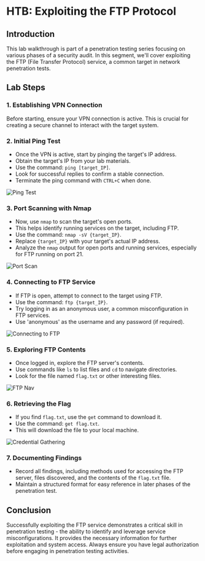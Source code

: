 # HTB: Exploiting the FTP Protocol

## Introduction
This lab walkthrough is part of a penetration testing series focusing on various phases of a security audit. In this segment, we'll cover exploiting the FTP (File Transfer Protocol) service, a common target in network penetration tests.

## Lab Steps

### 1. Establishing VPN Connection
Before starting, ensure your VPN connection is active. This is crucial for creating a secure channel to interact with the target system.

### 2. Initial Ping Test
- Once the VPN is active, start by pinging the target's IP address. 
- Obtain the target's IP from your lab materials.
- Use the command: `ping [target_IP]`.
- Look for successful replies to confirm a stable connection.
- Terminate the ping command with `CTRL+C` when done.

![Ping Test](https://github.com/ThiasCannon/CTFs/assets/141572056/0e9380b7-d954-4953-81a6-1520443ae8ce)

### 3. Port Scanning with Nmap
- Now, use `nmap` to scan the target's open ports. 
- This helps identify running services on the target, including FTP.
- Use the command: `nmap -sV {target_IP}`.
- Replace `{target_IP}` with your target's actual IP address.
- Analyze the `nmap` output for open ports and running services, especially for FTP running on port 21.

![Port Scan](https://github.com/ThiasCannon/CTFs/assets/141572056/6944b147-2e7e-4b8a-b45a-778468361902)


### 4. Connecting to FTP Service
- If FTP is open, attempt to connect to the target using FTP.
- Use the command: `ftp {target_IP}`.
- Try logging in as an anonymous user, a common misconfiguration in FTP services.
- Use 'anonymous' as the username and any password (if required).

![Connecting to FTP](https://github.com/ThiasCannon/CTFs/assets/141572056/9ed198f5-d61f-484c-bed6-9770522962ea)



### 5. Exploring FTP Contents
- Once logged in, explore the FTP server's contents.
- Use commands like `ls` to list files and `cd` to navigate directories.
- Look for the file named `flag.txt` or other interesting files.

![FTP Nav](https://github.com/ThiasCannon/CTFs/assets/141572056/67fc4540-7256-4b76-b777-22cd12bfbddf)


### 6. Retrieving the Flag
- If you find `flag.txt`, use the `get` command to download it.
- Use the command: `get flag.txt`.
- This will download the file to your local machine.

![Credential Gathering](https://github.com/ThiasCannon/CTFs/assets/141572056/a5f3d7ba-a25b-464d-9f8c-dfd240297e34)


### 7. Documenting Findings
- Record all findings, including methods used for accessing the FTP server, files discovered, and the contents of the `flag.txt` file.
- Maintain a structured format for easy reference in later phases of the penetration test.

## Conclusion
Successfully exploiting the FTP service demonstrates a critical skill in penetration testing - the ability to identify and leverage service misconfigurations. It provides the necessary information for further exploitation and system access. Always ensure you have legal authorization before engaging in penetration testing activities.
